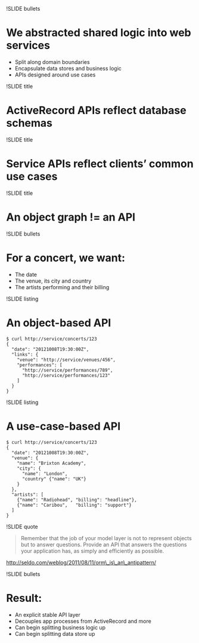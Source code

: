!SLIDE bullets
# We abstracted shared logic into web services
* Split along domain boundaries
* Encapsulate data stores and business logic
* APIs designed around use cases


!SLIDE title
# ActiveRecord APIs reflect database schemas


!SLIDE title
# Service APIs reflect clients’ common use cases


!SLIDE title
# An object graph != an API


!SLIDE bullets
# For a concert, we want:
* The date
* The venue, its city and country
* The artists performing and their billing


!SLIDE listing
# An object-based API

    $ curl http://service/concerts/123
    {
      "date": "20121008T19:30:00Z",
      "links": {
        "venue": "http://service/venues/456",
        "performances": [
          "http://service/performances/789",
          "http://service/performances/123"
        ]
      }
    }


!SLIDE listing
# A use-case-based API

    $ curl http://service/concerts/123
    {
      "date": "20121008T19:30:00Z",
      "venue": {
        "name": "Brixton Academy",
        "city": {
          "name": "London",
          "country" {"name": "UK"}
        }
      },
      "artists": [
        {"name": "Radiohead", "billing": "headline"},
        {"name": "Caribou",   "billing": "support"}
      ]
    }


!SLIDE quote

> Remember that the job of your model layer is not to represent objects but to
> answer questions. Provide an API that answers the questions your application
> has, as simply and efficiently as possible.

http://seldo.com/weblog/2011/08/11/orm\_is\_an\_antipattern/


!SLIDE bullets
# Result:
* An explicit stable API layer
* Decouples app processes from ActiveRecord and more
* Can begin splitting business logic up
* Can begin splitting data store up


